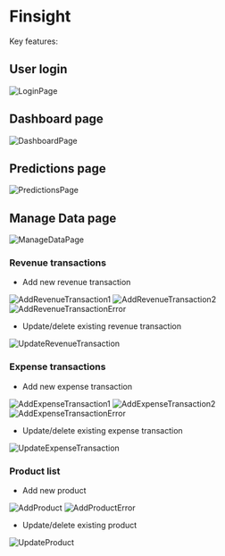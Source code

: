 # Finsight

Key features:

## User login

![LoginPage](./docs/Screenshot-LoginPage.png)

## Dashboard page

![DashboardPage](/docs/Screenshot-DashboardPage.png)

## Predictions page

![PredictionsPage](/docs/Screenshot-PredictionsPage.png)

## Manage Data page

![ManageDataPage](/docs/Screenshot-ManageDataPage.png)

### Revenue transactions

- Add new revenue transaction

![AddRevenueTransaction1](/docs/Screenshot-AddRevenueTransaction1.png)
![AddRevenueTransaction2](/docs/Screenshot-AddRevenueTransaction2.png)
![AddRevenueTransactionError](/docs/Screenshot-AddRevenueTransactionError.png)

- Update/delete existing revenue transaction

![UpdateRevenueTransaction](/docs/Screenshot-UpdateRevenueTransaction.png)

### Expense transactions

- Add new expense transaction

![AddExpenseTransaction1](/docs/Screenshot-AddExpenseTransaction1.png)
![AddExpenseTransaction2](/docs/Screenshot-AddExpenseTransaction2.png)
![AddExpenseTransactionError](/docs/Screenshot-AddExpenseTransactionError.png)

- Update/delete existing expense transaction

![UpdateExpenseTransaction](/docs/Screenshot-UpdateExpenseTransaction.png)

### Product list

- Add new product

![AddProduct](/docs/Screenshot-AddProduct.png)
![AddProductError](/docs/Screenshot-AddProductError.png)

- Update/delete existing product

![UpdateProduct](/docs/Screenshot-UpdateProduct.png)